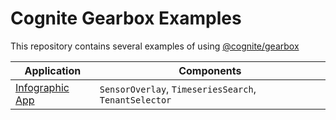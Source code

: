 # Cognite Gearbox Examples

This repository contains several examples of using [@cognite/gearbox](https://github.com/cognitedata/gearbox.js)

| Application                        | Components                                            |
| ---------------------------------- | ----------------------------------------------------- |
| [Infographic App][infographic-app] | `SensorOverlay`, `TimeseriesSearch`, `TenantSelector` |

[infographic-app]: https://github.com/cognitedata/javascript-getting-started/tree/master/infographic-app
